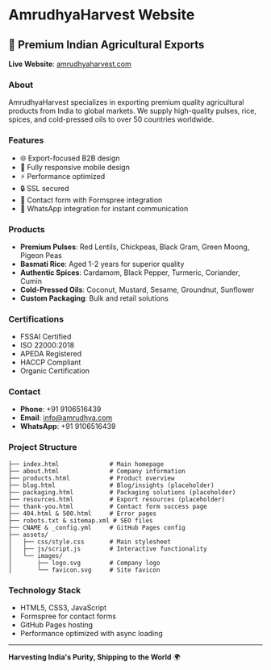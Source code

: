 # AmrudhyaHarvest Website

## 🌾 Premium Indian Agricultural Exports

**Live Website**: [amrudhyaharvest.com](https://amrudhyaharvest.com)

### About
AmrudhyaHarvest specializes in exporting premium quality agricultural products from India to global markets. We supply high-quality pulses, rice, spices, and cold-pressed oils to over 50 countries worldwide.

### Features
- 🌐 Export-focused B2B design
- 📱 Fully responsive mobile design
- ⚡ Performance optimized
- 🔒 SSL secured
- 📧 Contact form with Formspree integration
- 💬 WhatsApp integration for instant communication

### Products
- **Premium Pulses**: Red Lentils, Chickpeas, Black Gram, Green Moong, Pigeon Peas
- **Basmati Rice**: Aged 1-2 years for superior quality
- **Authentic Spices**: Cardamom, Black Pepper, Turmeric, Coriander, Cumin
- **Cold-Pressed Oils**: Coconut, Mustard, Sesame, Groundnut, Sunflower
- **Custom Packaging**: Bulk and retail solutions

### Certifications
- FSSAI Certified
- ISO 22000:2018
- APEDA Registered
- HACCP Compliant
- Organic Certification

### Contact
- **Phone**: +91 9106516439
- **Email**: info@amrudhya.com
- **WhatsApp**: +91 9106516439

### Project Structure
```
├── index.html              # Main homepage
├── about.html              # Company information  
├── products.html           # Product overview
├── blog.html               # Blog/insights (placeholder)
├── packaging.html          # Packaging solutions (placeholder)
├── resources.html          # Export resources (placeholder)
├── thank-you.html          # Contact form success page
├── 404.html & 500.html     # Error pages
├── robots.txt & sitemap.xml # SEO files
├── CNAME & _config.yml     # GitHub Pages config
├── assets/
│   ├── css/style.css       # Main stylesheet
│   ├── js/script.js        # Interactive functionality
│   └── images/
│       ├── logo.svg        # Company logo
│       └── favicon.svg     # Site favicon
```

### Technology Stack
- HTML5, CSS3, JavaScript
- Formspree for contact forms  
- GitHub Pages hosting
- Performance optimized with async loading

---

**Harvesting India's Purity, Shipping to the World** 🌍